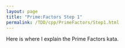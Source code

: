 ```yaml
---
layout: page
title: "Prime:Factors Step 1"
permalink: /TDD/cpp/PrimeFactors/Step1.html
---
```


Here is where I explain the Prime Factors kata.
